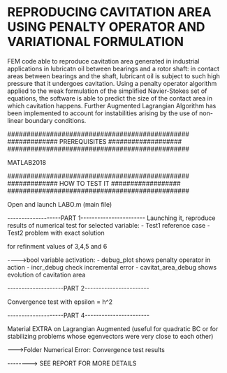 # REPRODUCING CAVITATION AREA USING PENALTY OPERATOR AND VARIATIONAL FORMULATION


FEM code able to reproduce cavitation area generated in industrial applications in lubricatn oil between bearings and a rotor shaft: in contact areas between bearings
and the shaft, lubricant oil is subject to such high pressure that it undergoes cavitation. 
Using a penalty operator algorithm applied to the weak formulation of the simplified Navier-Stokes set of equations, the software is able to predict the size of the contact
area in which cavitation happens. Further Augmented Lagrangian Algorithm has been implemented to account for instabilities arising by the use of non-linear boundary conditions.

###############################################
############# PREREQUISITES ###################
###############################################

MATLAB2018

###############################################
############# HOW TO TEST IT ##################
###############################################

Open and launch LABO.m  (main file)

-------------------PART 1-----------------------
Launching it, reproduce results of numerical test for selected variable:
			- Test1 reference case
			- Test2 problem with exact solution

for refinment values of 3,4,5 and 6

---->bool variable activation:
				- debug_plot shows penalty operator in action 
				- incr_debug check incremental error
				- cavitat_area_debug shows evolution of cavitation area


--------------------PART 2-----------------------

Convergence test with epsilon = h^2

--------------------PART 4-----------------------

Material EXTRA on Lagrangian Augmented (useful for quadratic BC or for stabilizing problems whose egenvectors were very close to each other)


--->Folder Numerical Error: Convergence test results

--------> SEE REPORT FOR MORE DETAILS


